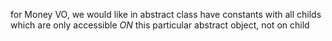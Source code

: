 for Money VO, we would like in abstract class have constants with all childs which are only accessible _ON_ this particular abstract object, not on child
